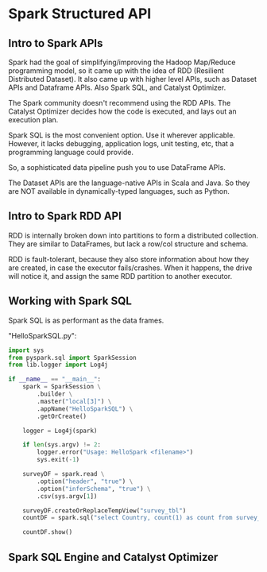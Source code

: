 # Spark Structured API
## Intro to Spark APIs
Spark had the goal of simplifying/improving the Hadoop Map/Reduce programming model, so it came up with the idea of RDD (Resilient Distributed Dataset). It also came up with higher level APIs, such as Dataset APIs and Dataframe APIs. Also Spark SQL, and Catalyst Optimizer. 

The Spark community doesn't recommend using the RDD APIs. The Catalyst Optimizer decides how the code is executed, and lays out an execution plan. 

Spark SQL is the most convenient option. Use it wherever applicable. However, it lacks debugging, application logs, unit testing, etc, that a programming language could provide. 

So, a sophisticated data pipeline push you to use DataFrame APIs.

The Dataset APIs are the language-native APIs in Scala and Java. So they are NOT available in dynamically-typed languages, such as Python. 

## Intro to Spark RDD API
RDD is internally broken down into partitions to form a distributed collection. They are similar to DataFrames, but lack a row/col structure and schema. 

RDD is fault-tolerant, because they also store information about how they are created, in case the executor fails/crashes. When it happens, the drive will notice it, and assign the same RDD partition to another executor. 

## Working with Spark SQL
Spark SQL is as performant as the data frames. 

"HelloSparkSQL.py":
```py
import sys
from pyspark.sql import SparkSession
from lib.logger import Log4j

if __name__ == "__main__":
    spark = SparkSession \
        .builder \
        .master("local[3]") \
        .appName("HelloSparkSQL") \
        .getOrCreate()

    logger = Log4j(spark)

    if len(sys.argv) != 2:
        logger.error("Usage: HelloSpark <filename>")
        sys.exit(-1)

    surveyDF = spark.read \
        .option("header", "true") \
        .option("inferSchema", "true") \
        .csv(sys.argv[1])

    surveyDF.createOrReplaceTempView("survey_tbl")
    countDF = spark.sql("select Country, count(1) as count from survey_tbl where Age<40 group by Country")

    countDF.show()
```

## Spark SQL Engine and Catalyst Optimizer














